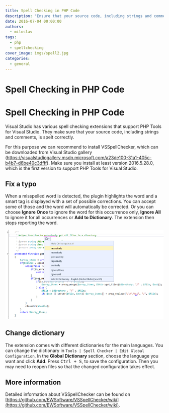 ```yaml
---
title: Spell Checking in PHP Code
description: "Ensure that your source code, including strings and comments, is spelt correctly."
date: 2016-07-04 00:00:00
authors:
  - miloslav
tags:
  - php
  - spellchecking
cover_image: imgs/spell2.jpg
categories:
  - general
---
```


# Spell Checking in PHP Code

# Spell Checking in PHP Code

<!-- more -->

Visual Studio has various spell checking extensions that support PHP Tools for Visual Studio. They make sure that your source code, including strings and comments, is spelt correctly.

For this purpose we can recommend to install VSSpellChecker, which can be downloaded from Visual Studio gallery (https://visualstudiogallery.msdn.microsoft.com/a23de100-31a1-405c-b4b7-d6be40c3dfff). Make sure you install at least version 2016.5.28.0, which is the first version to support PHP Tools for Visual Studio.

## Fix a typo

When a misspelled word is detected, the plugin highlights the word and a smart tag is displayed with a set of possible corrections. You can accept some of those and the word will automatically be corrected. Or you can choose **Ignore Once** to ignore the word for this occurrence only, **Ignore All** to ignore it for all occurrences or **Add to Dictionary**. The extension then stops reporting the word.

![fix-a-typo](imgs\fix-a-typo.png)

## Change dictionary

The extension comes with different dictionaries for the main languages. You can change the dictionary in `Tools | Spell Checker | Edit Global Configuration`, In the **Global Dictionary** section, choose the language you want and click **Add**. Press <kbd>Ctrl + S</kbd>, to save the configuration. Then you may need to reopen files so that the changed configuration takes effect.

## More information

Detailed information about VSSpellChecker can be found on [https://github.com/EWSoftware/VSSpellChecker/wiki](https://github.com/EWSoftware/VSSpellChecker/wiki).

